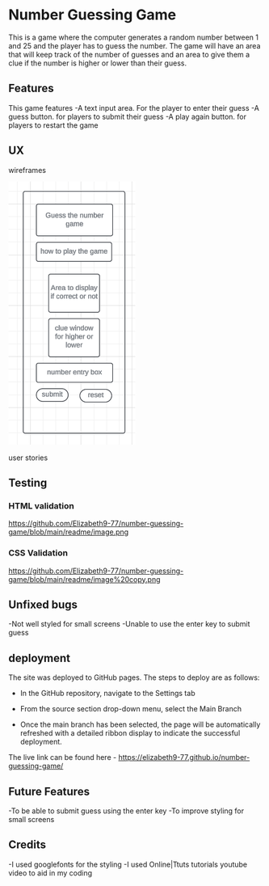 # Number Guessing Game
This is a game where the computer generates a random number between 1 and 25 and the player has to guess the number. The game will have an area that will keep track of the number of guesses and an area to give them a clue if the number is higher or lower than their guess.

## Features
This game features
-A text input area. For the player to enter their guess
-A guess button. for players to submit their guess
-A play again button. for players to restart the game



## UX

wireframes

![Wireframe 1](https://github.com/Elizabeth9-77/number-guessing-game/blob/main/readme/wireframe.png)


user stories

## Testing

### HTML validation

https://github.com/Elizabeth9-77/number-guessing-game/blob/main/readme/image.png

### CSS Validation

https://github.com/Elizabeth9-77/number-guessing-game/blob/main/readme/image%20copy.png

## Unfixed bugs
-Not well styled for small screens
-Unable to use the enter key to submit guess

## deployment
The site was deployed to GitHub pages. The steps to deploy are as follows:

- In the GitHub repository, navigate to the Settings tab

- From the source section drop-down menu, select the Main Branch

- Once the main branch has been selected, the page will be automatically refreshed with a detailed ribbon display to indicate the successful deployment.


The live link can be found here - https://elizabeth9-77.github.io/number-guessing-game/


## Future Features
-To be able to submit guess using the enter key
-To improve styling for small screens


## Credits
-I used googlefonts for the styling
-I used Online|Ttuts tutorials youtube video to aid in my coding




